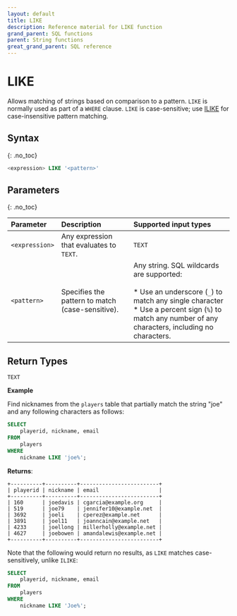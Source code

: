 ```yaml
---
layout: default
title: LIKE
description: Reference material for LIKE function
grand_parent: SQL functions
parent: String functions
great_grand_parent: SQL reference
---
```


# LIKE

Allows matching of strings based on comparison to a pattern. `LIKE` is normally used as part of a `WHERE` clause. `LIKE` is case-sensitive; use [ILIKE](ilike.md) for case-insensitive pattern matching.

## Syntax
{: .no_toc}

```sql
<expression> LIKE '<pattern>'
```

## Parameters 
{: .no_toc}

| Parameter | Description |Supported input types |
| :-------- | :---------- | :---------------------|
| `<expression>` | Any expression that evaluates to `TEXT`. | `TEXT` |
| `<pattern>` | Specifies the pattern to match (case-sensitive). | Any string. SQL wildcards are supported: <br> <br>* Use an underscore (`_`) to match any single character<br>* Use a percent sign (`%`) to match any number of any characters, including no characters. |

## Return Types
`TEXT`
                                                                                                                                                
**Example**

Find nicknames from the `players` table that partially match the string "joe" and any following characters as follows:

```sql
SELECT
	playerid, nickname, email
FROM
	players
WHERE
	nickname LIKE 'joe%';
```

**Returns**:

```
+----------+----------+-------------------------+
| playerid | nickname | email                   |
+----------+----------+-------------------------+
| 160      | joedavis | cgarcia@example.org     |
| 519 	   | joe79    | jennifer10@example.net  |
| 3692 	   | joeli    | cperez@example.net      |
| 3891	   | joel11   | joanncain@example.net   |
| 4233 	   | joellong | millerholly@example.net |
| 4627 	   | joebowen | amandalewis@example.net |
+----------+----------+-------------------------+
```

Note that the following would return no results, as `LIKE` matches case-sensitively, unlike `ILIKE`:

```sql
SELECT
	playerid, nickname, email
FROM
	players
WHERE
	nickname LIKE 'Joe%';
```
